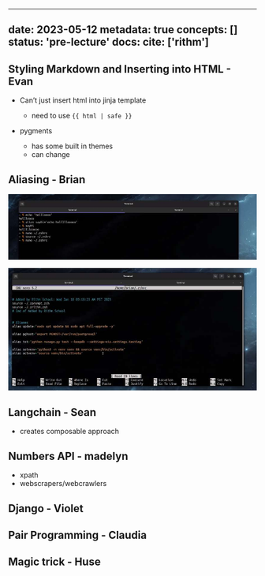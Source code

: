
---
date: 2023-05-12
metadata: true
concepts: []
status: 'pre-lecture'
docs: 
cite: ['rithm']
---

## Styling Markdown and Inserting into HTML - Evan

- Can’t just insert html into jinja template
	- need to use `{{ html | safe }}`

- pygments
	- has some built in themes
	- can change 


## Aliasing - Brian

![](../assets/image/5-12-23-1683931699845.jpeg)

![](../assets/image/5-12-23-1683931713362.jpeg)

## Langchain - Sean

- creates composable approach


## Numbers API - madelyn

- xpath
- webscrapers/webcrawlers

## Django - Violet


## Pair Programming - Claudia


## Magic trick - Huse